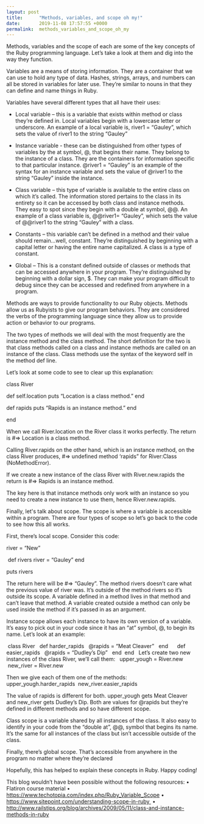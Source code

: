 ```yaml
---
layout: post
title:      "Methods, variables, and scope oh my!"
date:       2019-11-08 17:57:55 +0000
permalink:  methods_variables_and_scope_oh_my
---
```



Methods, variables and the scope of each are some of the key concepts of the Ruby programming language. Let’s take a look at them and dig into the way they function.

Variables are a means of storing information. They are a container that we can use to hold any type of data. Hashes, strings, arrays, and numbers can all be stored in variables for later use. They’re similar to nouns in that they can define and name things in Ruby.

Variables have several different types that all have their uses:

- Local variable – this is a variable that exists within method or class they’re defined in. Local variables begin with a lowercase letter or underscore. An example of a local variable is, river1 = “Gauley”, which sets the value of river1 to the string “Gauley”

- Instance variable - these can be distinguished from other types of variables by the at symbol, @, that begins their name. They belong to the instance of a class. They are the containers for information specific to that particular instance. @river1 = “Gauley” is an example of the syntax for an instance variable and sets the value of @river1 to the string “Gauley” inside the instance.

- Class variable – this type of variable is available to the entire class on which it’s called. The information stored pertains to the class in its entirety so it can be accessed by both class and instance methods. They easy to spot since they begin with a double at symbol, @@. An example of a class variable is, @@river1= “Gauley”, which sets the value of @@river1 to the string “Gauley” with a class.

- Constants – this variable can’t be defined in a method and their value should remain...well, constant. They’re distinguished by beginning with a capital letter or having the entire name capitalized. A class is a type of constant.

- Global – This is a constant defined outside of classes or methods that can be accessed anywhere in your program. They’re distinguished by beginning with a dollar sign, $. They can make your program difficult to debug since they can be accessed and redefined from anywhere in a program.

Methods are ways to provide functionality to our Ruby objects. Methods allow us as Rubyists to give our program behaviors. They are considered the verbs of the programming language since they allow us to provide action or behavior to our programs.

The two types of methods we will deal with the most frequently are the instance method and the class method. The short definition for the two is that class methods called on a class and instance methods are called on an instance of the class. Class methods use the syntax of the keyword self in the method def line.

Let’s look at some code to see to clear up this explanation:

class River

  def self.location
    puts “Location is a class method.”
  end 

  def rapids
    puts “Rapids is an instance method.”
  end

end

When we call River.location on the River class it works perfectly. The return is #=> Location is a class method.

Calling River.rapids on the other hand, which is an instance method, on the class River produces, #=> undefined method ‘rapids” for River:Class (NoMethodError).

If we create a new instance of the class River with River.new.rapids the return is #=> Rapids is an instance method.

The key here is that instance methods only work with an instance so you need to create a new instance to use them, hence River.new.rapids. 

Finally, let's talk about scope. The scope is where a variable is accessible within a program. There are four types of scope so let’s go back to the code to see how this all works. 

First, there’s local scope. Consider this code:

river = “New”

 def rivers
    river = “Gauley”
 end

puts rivers 

The return here will be #=> “Gauley”. The method rivers doesn’t care what the previous value of river was. It’s outside of the method rivers so it’s outside its scope. A variable defined in a method lives in that method and can’t leave that method. A variable created outside a method can only be used inside the method if it’s passed in as an argument.

Instance scope allows each instance to have its own version of a variable. It’s easy to pick out in your code since it has an “at” symbol, @, to begin its name. Let’s look at an example:

 class River
   def harder_rapids
     @rapids = “Meat Cleaver”
   end 
 
   def easier_rapids
     @rapids = “Dudley’s Dip”
   end
 end
 
Let’s create two new instances of the class River, we’ll call them:
 
 upper_yough = River.new
 new_river = River.new 

Then we give each of them one of the methods:
 
 upper_yough.harder_rapids
 new_river.easier_rapids

The value of rapids is different for both. upper_yough gets Meat Cleaver and new_river gets Dudley’s Dip. Both are values for @rapids but they’re defined in different methods and so have different scope.

Class scope is a variable shared by all instances of the class. It also easy to identify in your code from the “double at”, @@, symbol that begins its name. It’s the same for all instances of the class but isn’t accessible outside of the class.

Finally, there’s global scope. That’s accessible from anywhere in the program no matter where they’re declared

Hopefully, this has helped to explain these concepts in Ruby. Happy coding!

This blog wouldn’t have been possible without the following resources:
    • Flatiron course material
    • https://www.techotopia.com/index.php/Ruby_Variable_Scope
    • https://www.sitepoint.com/understanding-scope-in-ruby 
    • http://www.railstips.org/blog/archives/2009/05/11/class-and-instance-methods-in-ruby

